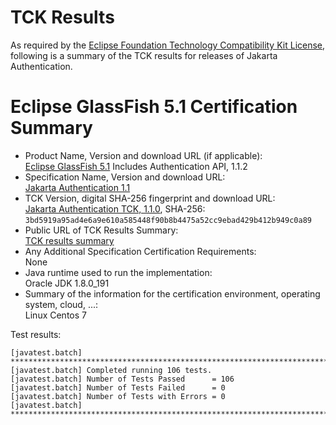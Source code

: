 TCK Results
===========

As required by the
[Eclipse Foundation Technology Compatibility Kit License](https://www.eclipse.org/legal/tck.php),
following is a summary of the TCK results for releases of Jakarta Authentication.

# Eclipse GlassFish 5.1 Certification Summary

- Product Name, Version and download URL (if applicable): <br/>
  [Eclipse GlassFish 5.1](https://www.eclipse.org/downloads/download.php?file=/glassfish/glassfish-5.1.0.zip)
  Includes Authentication API, 1.1.2
- Specification Name, Version and download URL: <br/>
  [Jakarta Authentication 1.1](https://jakarta.ee/specifications/authentication/1.1/)
- TCK Version, digital SHA-256 fingerprint and download URL: <br/>
  [Jakarta Authentication TCK, 1.1.0](https://download.eclipse.org/jakartaee/authentication/1.1/eclipse-authentication-tck-1.1.0.zip), SHA-256: `3bd5919a95ad4e6a9e610a585448f90b8b4475a52cc9ebad429b412b949c0a89`
- Public URL of TCK Results Summary: <br/>
  [TCK results summary](TCK-Results.html)
- Any Additional Specification Certification Requirements: <br/>
  None
- Java runtime used to run the implementation: <br/>
  Oracle JDK 1.8.0_191
- Summary of the information for the certification environment, operating system, cloud, ...: <br/>
  Linux Centos 7


Test results:

```
[javatest.batch] ********************************************************************************
[javatest.batch] Completed running 106 tests.
[javatest.batch] Number of Tests Passed      = 106
[javatest.batch] Number of Tests Failed      = 0
[javatest.batch] Number of Tests with Errors = 0
[javatest.batch] ********************************************************************************
```
